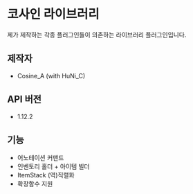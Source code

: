 # 코사인 라이브러리

제가 제작하는 각종 플러그인들이 의존하는 라이브러리 플러그인입니다.

## 제작자

* Cosine_A (with HuNi_C)

## API 버전

* 1.12.2

## 기능

* 어노테이션 커맨드
* 인벤토리 홀더 + 아이템 빌더
* ItemStack (역)직렬화
* 확장함수 지원

